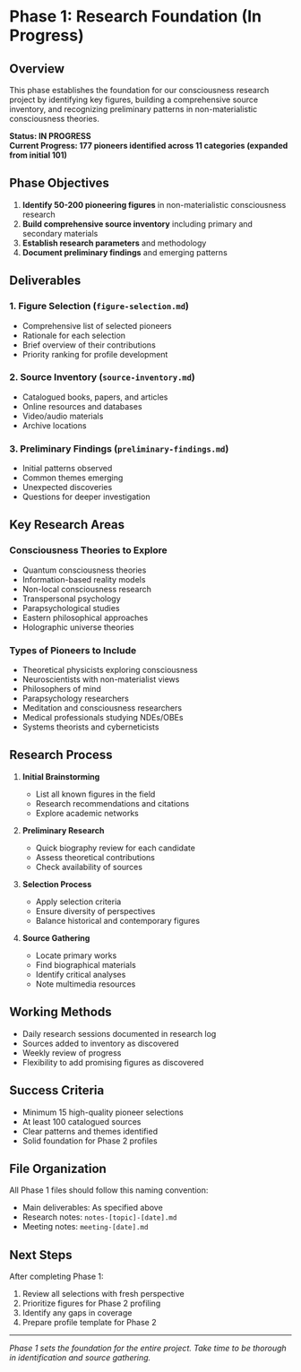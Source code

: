 # Phase 1: Research Foundation (In Progress)

## Overview

This phase establishes the foundation for our consciousness research project by identifying key figures, building a comprehensive source inventory, and recognizing preliminary patterns in non-materialistic consciousness theories.

**Status: IN PROGRESS**  
**Current Progress: 177 pioneers identified across 11 categories (expanded from initial 101)**

## Phase Objectives

1. **Identify 50-200 pioneering figures** in non-materialistic consciousness research
2. **Build comprehensive source inventory** including primary and secondary materials
3. **Establish research parameters** and methodology
4. **Document preliminary findings** and emerging patterns

## Deliverables

### 1. Figure Selection (`figure-selection.md`)
- Comprehensive list of selected pioneers
- Rationale for each selection
- Brief overview of their contributions
- Priority ranking for profile development

### 2. Source Inventory (`source-inventory.md`)
- Catalogued books, papers, and articles
- Online resources and databases
- Video/audio materials
- Archive locations

### 3. Preliminary Findings (`preliminary-findings.md`)
- Initial patterns observed
- Common themes emerging
- Unexpected discoveries
- Questions for deeper investigation

## Key Research Areas

### Consciousness Theories to Explore
- Quantum consciousness theories
- Information-based reality models
- Non-local consciousness research
- Transpersonal psychology
- Parapsychological studies
- Eastern philosophical approaches
- Holographic universe theories

### Types of Pioneers to Include
- Theoretical physicists exploring consciousness
- Neuroscientists with non-materialist views
- Philosophers of mind
- Parapsychology researchers
- Meditation and consciousness researchers
- Medical professionals studying NDEs/OBEs
- Systems theorists and cyberneticists

## Research Process

1. **Initial Brainstorming**
   - List all known figures in the field
   - Research recommendations and citations
   - Explore academic networks

2. **Preliminary Research**
   - Quick biography review for each candidate
   - Assess theoretical contributions
   - Check availability of sources

3. **Selection Process**
   - Apply selection criteria
   - Ensure diversity of perspectives
   - Balance historical and contemporary figures

4. **Source Gathering**
   - Locate primary works
   - Find biographical materials
   - Identify critical analyses
   - Note multimedia resources

## Working Methods

- Daily research sessions documented in research log
- Sources added to inventory as discovered
- Weekly review of progress
- Flexibility to add promising figures as discovered

## Success Criteria

- Minimum 15 high-quality pioneer selections
- At least 100 catalogued sources
- Clear patterns and themes identified
- Solid foundation for Phase 2 profiles

## File Organization

All Phase 1 files should follow this naming convention:
- Main deliverables: As specified above
- Research notes: `notes-[topic]-[date].md`
- Meeting notes: `meeting-[date].md`

## Next Steps

After completing Phase 1:
1. Review all selections with fresh perspective
2. Prioritize figures for Phase 2 profiling
3. Identify any gaps in coverage
4. Prepare profile template for Phase 2

---

*Phase 1 sets the foundation for the entire project. Take time to be thorough in identification and source gathering.*